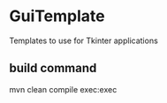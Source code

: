 # GuiTemplate
Templates to use for Tkinter applications

## build command
mvn clean compile exec:exec
